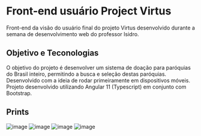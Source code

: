 # Front-end usuário Project Virtus

Front-end da visão do usuário final do projeto Virtus desenvolvido durante a semana de desenvolvimento web do professor Isidro.

## Objetivo e Teconologias

O objetivo do projeto é desenvolver um sistema de doação para paróquias do Brasil inteiro, permitindo a busca e seleção destas paróquias. Desenvolvido com a ideia de rodar primeiramente em dispositivos móveis.
Projeto desenvolvido utilizando Angular 11 (Typescript) em conjunto com Bootstrap.

## Prints

![image](https://user-images.githubusercontent.com/19801337/142291493-78d8b0ad-7d33-4370-8958-508ea91cc16b.png)
![image](https://user-images.githubusercontent.com/19801337/142291537-6da900c1-32cb-42d5-b9e1-a5efb39bd1f2.png)
![image](https://user-images.githubusercontent.com/19801337/142291593-bfe3ceb1-9536-40ab-a16c-c44cc6fab1cd.png)
![image](https://user-images.githubusercontent.com/19801337/142291619-ac41eedd-c688-42ee-9f1e-d7d1f0af393c.png)
